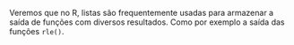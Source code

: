 Veremos que no R, listas são frequentemente usadas para armazenar a saída de funções com diversos resultados. Como por exemplo a saída das funções `rle()`.
